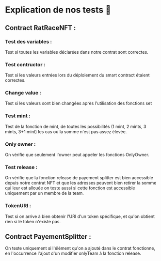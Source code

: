 # Explication de nos tests :test_tube:

## Contract RatRaceNFT :
### Test des variables :
Test si toutes les variables déclarées dans notre contrat sont correctes.
### Test contructor :
Test si les valeurs entrées lors du déploiement du smart contract étaient correctes.
### Change value :
Test si les valeurs sont bien changées après l'utilisation des fonctions set
### Test mint :
Test de la fonction de mint, de toutes les possibilités (1 mint, 2 mints, 3 mints, 3+1 mint) les cas où la somme n'est pas assez élevée.
### Only owner :
On vérifie que seulement l'owner peut appeler les fonctions OnlyOwner.
### Test release :
On vérifie que la fonction release de payement splitter est bien accessible depuis notre contrat NFT et que les adresses peuvent bien retirer la somme qui leur est allouée on teste aussi si cette fonction est accessible uniquement par un membre de la team.
### TokenURI :
Test si on arrive à bien obtenir l'URI d'un token spécifique, et qu'on obtient rien si le token n'existe pas.
 
## Contract PayementSplitter :
On teste uniquement si l'élément qu'on a ajouté dans le contrat fonctionne, en l'occurrence l'ajout d'un modifier onlyTeam à la fonction release.
